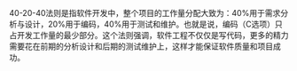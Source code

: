 40-20-40法则是指软件开发中，整个项目的工作量分配大致为：40%用于需求分析与设计，20%用于编码，40%用于测试和维护。也就是说，编码（C选项）只占开发工作量的最少部分。这个法则强调，软件工程不仅仅是写代码，更多的精力需要花在前期的分析设计和后期的测试维护上，这样才能保证软件质量和项目成功。